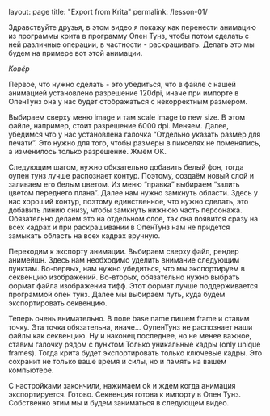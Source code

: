 layout: page
title: "Export from Krita"
permalink: /lesson-01/

Здравствуйте друзья, в этом видео я покажу как перенести анимацию из программы крита в программу Опен Тунз, чтобы потом сделать с ней различные операции, в частности - раскрашивать. 
Делать это мы будем на примере вот этой анимации.

*Ковёр*

Первое, что нужно сделать - это убедиться, что в файле с нашей анимацией установлено разрешение 120dpi, иначе при импорте в ОпенТунз она у нас будет отображаться с некорректным размером.

Выбираем сверху меню image и там scale image to new size. В этом файле, например, стоит разрешение 6000 dpi. Меняем. 
Далее, убедимся что у нас установлена галочка “Отдельно указать размер для печати”. Это нужно для того, чтобы размеры в пикселях не поменялись, а изменилось только разрешение. Жмём OK.

Следующим шагом, нужно обязательно добавить белый фон, тогда оупен тунз лучше распознает контур. Поэтому, создаём новый слой и заливаем его белым цветом. Из меню “правка” выбираем “залить цветом переднего плана”.
Далее нам нужно замкнуть области. Здесь у нас хороший контур, поэтому единственное, что нужно сделать, это добавить линию снизу, чтобы замкнуть нижнюю часть персонажа. Обязательно делаем это на отдельном слое, так она появится сразу на всех кадрах и при раскрашивании в ОпенТунз нам не придется замыкать область на всех кадрах вручную. 

Переходим к экспорту анимации. Выбираем сверху файл, рендер анимейшн. Здесь нам необходимо уделить внимание следующим пунктам. 
Во-первых, нам нужно убедиться, что мы экспортируем в секвенцию изображений. 
Во-вторых, обязательно нужно выбрать формат файла изображения тифф. Этот формат лучше поддерживается программой опен тунз.
Далее мы выбираем путь, куда будем экспортировать секвенцию. 

Теперь очень внимательно. В поле base name пишем frame и ставим точку. Эта точка обязательна, иначе… ОупенТунз не распознает наши файлы как секвенцию. 
Ну и наконец последнее, но не менее важное, ставим галочку рядом с пунктом Только уникальные кадры (only unique frames). Тогда крита будет экспортировать только ключевые кадры. Это сохранит не только ваше время и силы, но и память на вашем компьютере. 

С настройками закончили, нажимаем ok и ждем когда анимация экспортируется. Готово. Секвенция готова к импорту в Опен Тунз. Собственно этим мы и будем заниматься в следующем видео.
